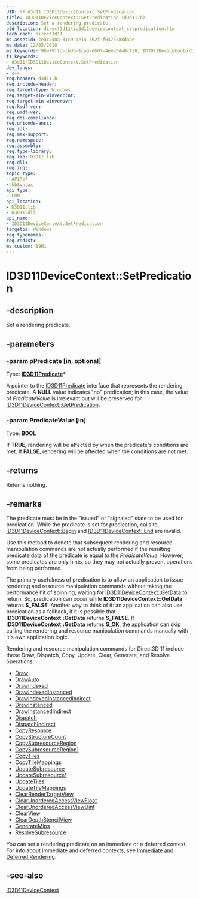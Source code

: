 ```yaml
---
UID: NF:d3d11.ID3D11DeviceContext.SetPredication
title: ID3D11DeviceContext::SetPredication (d3d11.h)
description: Set a rendering predicate.
old-location: direct3d11\id3d11devicecontext_setpredication.htm
tech.root: direct3d11
ms.assetid: ceac248a-31c9-4e14-892f-f047e288daae
ms.date: 12/05/2018
ms.keywords: 98e79ffd-cbd6-1ca3-db07-4eea5d48cf38, ID3D11DeviceContext interface [Direct3D 11],SetPredication method, ID3D11DeviceContext.SetPredication, ID3D11DeviceContext::SetPredication, SetPredication, SetPredication method [Direct3D 11], SetPredication method [Direct3D 11],ID3D11DeviceContext interface, d3d11/ID3D11DeviceContext::SetPredication, direct3d11.id3d11devicecontext_setpredication
f1_keywords:
- d3d11/ID3D11DeviceContext.SetPredication
dev_langs:
- c++
req.header: d3d11.h
req.include-header: 
req.target-type: Windows
req.target-min-winverclnt: 
req.target-min-winversvr: 
req.kmdf-ver: 
req.umdf-ver: 
req.ddi-compliance: 
req.unicode-ansi: 
req.idl: 
req.max-support: 
req.namespace: 
req.assembly: 
req.type-library: 
req.lib: D3D11.lib
req.dll: 
req.irql: 
topic_type:
- APIRef
- kbSyntax
api_type:
- COM
api_location:
- D3D11.lib
- D3D11.dll
api_name:
- ID3D11DeviceContext.SetPredication
targetos: Windows
req.typenames: 
req.redist: 
ms.custom: 19H1
---
```


# ID3D11DeviceContext::SetPredication


## -description


Set a rendering predicate.


## -parameters




### -param pPredicate [in, optional]

Type: <b><a href="https://docs.microsoft.com/windows/desktop/api/d3d11/nn-d3d11-id3d11predicate">ID3D11Predicate</a>*</b>

A pointer to the <a href="https://docs.microsoft.com/windows/desktop/api/d3d11/nn-d3d11-id3d11predicate">ID3D11Predicate</a> interface that represents the rendering predicate. A <b>NULL</b> value indicates "no" predication; in this case, the value of <i>PredicateValue</i> is irrelevant but will be preserved for <a href="https://docs.microsoft.com/windows/desktop/api/d3d11/nf-d3d11-id3d11devicecontext-getpredication">ID3D11DeviceContext::GetPredication</a>.


### -param PredicateValue [in]

Type: <b><a href="https://docs.microsoft.com/windows/desktop/WinProg/windows-data-types">BOOL</a></b>

If <b>TRUE</b>, rendering will be affected by when the predicate's conditions are met. If <b>FALSE</b>, rendering will be affected when the conditions are not met.


## -returns



Returns nothing.




## -remarks



The predicate must be in the "issued" or "signaled" state to be used for predication. While the predicate is set for predication, calls to <a href="https://docs.microsoft.com/windows/desktop/api/d3d11/nf-d3d11-id3d11devicecontext-begin">ID3D11DeviceContext::Begin</a> and <a href="https://docs.microsoft.com/windows/desktop/api/d3d11/nf-d3d11-id3d11devicecontext-end">ID3D11DeviceContext::End</a> are invalid.

Use this method to denote that subsequent rendering and resource manipulation commands are not actually performed if the resulting predicate data of the predicate is equal to the <i>PredicateValue</i>. However, some predicates are only hints, so they may not actually prevent operations from being performed. 

The primary usefulness of predication is to allow an application to issue rendering and resource manipulation commands without taking the performance hit of spinning, waiting for <a href="https://docs.microsoft.com/windows/desktop/api/d3d11/nf-d3d11-id3d11devicecontext-getdata">ID3D11DeviceContext::GetData</a> to return. So, predication can occur while <b>ID3D11DeviceContext::GetData</b> returns <b>S_FALSE</b>. Another way to think of it: an application can also use predication as a fallback, if it is possible that <b>ID3D11DeviceContext::GetData</b> returns <b>S_FALSE</b>. If <b>ID3D11DeviceContext::GetData</b> returns <b>S_OK</b>, the application can skip calling the rendering and resource manipulation commands manually with it's own application logic.

Rendering and resource manipulation commands for Direct3D 11 include these Draw, Dispatch, Copy, Update, Clear, Generate, and Resolve operations.

<ul>
<li>
<a href="https://docs.microsoft.com/windows/desktop/api/d3d11/nf-d3d11-id3d11devicecontext-draw">Draw</a>
</li>
<li>
<a href="https://docs.microsoft.com/windows/desktop/api/d3d11/nf-d3d11-id3d11devicecontext-drawauto">DrawAuto</a>
</li>
<li>
<a href="https://docs.microsoft.com/windows/desktop/api/d3d11/nf-d3d11-id3d11devicecontext-drawindexed">DrawIndexed</a>
</li>
<li>
<a href="https://docs.microsoft.com/windows/desktop/api/d3d11/nf-d3d11-id3d11devicecontext-drawindexedinstanced">DrawIndexedInstanced</a>
</li>
<li>
<a href="https://docs.microsoft.com/windows/desktop/api/d3d11/nf-d3d11-id3d11devicecontext-drawindexedinstancedindirect">DrawIndexedInstancedIndirect</a>
</li>
<li>
<a href="https://docs.microsoft.com/windows/desktop/api/d3d11/nf-d3d11-id3d11devicecontext-drawinstanced">DrawInstanced</a>
</li>
<li>
<a href="https://docs.microsoft.com/windows/desktop/api/d3d11/nf-d3d11-id3d11devicecontext-drawinstancedindirect">DrawInstancedIndirect</a>
</li>
<li>
<a href="https://docs.microsoft.com/windows/desktop/api/d3d11/nf-d3d11-id3d11devicecontext-dispatch">Dispatch</a>
</li>
<li>
<a href="https://docs.microsoft.com/windows/desktop/api/d3d11/nf-d3d11-id3d11devicecontext-dispatchindirect">DispatchIndirect</a>
</li>
<li>
<a href="https://docs.microsoft.com/windows/desktop/api/d3d11/nf-d3d11-id3d11devicecontext-copyresource">CopyResource</a>
</li>
<li>
<a href="https://docs.microsoft.com/windows/desktop/api/d3d11/nf-d3d11-id3d11devicecontext-copystructurecount">CopyStructureCount</a>
</li>
<li>
<a href="https://docs.microsoft.com/windows/desktop/api/d3d11/nf-d3d11-id3d11devicecontext-copysubresourceregion">CopySubresourceRegion</a>
</li>
<li>
<a href="https://docs.microsoft.com/windows/desktop/api/d3d11_1/nf-d3d11_1-id3d11devicecontext1-copysubresourceregion1">CopySubresourceRegion1</a>
</li>
<li>
<a href="https://docs.microsoft.com/windows/desktop/api/d3d11_2/nf-d3d11_2-id3d11devicecontext2-copytiles">CopyTiles</a>
</li>
<li>
<a href="https://docs.microsoft.com/windows/desktop/api/d3d11_2/nf-d3d11_2-id3d11devicecontext2-copytilemappings">CopyTileMappings</a>
</li>
<li>
<a href="https://docs.microsoft.com/windows/desktop/api/d3d11/nf-d3d11-id3d11devicecontext-updatesubresource">UpdateSubresource</a>
</li>
<li>
<a href="https://docs.microsoft.com/windows/desktop/api/d3d11_1/nf-d3d11_1-id3d11devicecontext1-updatesubresource1">UpdateSubresource1</a>
</li>
<li>
<a href="https://docs.microsoft.com/windows/desktop/api/d3d11_2/nf-d3d11_2-id3d11devicecontext2-updatetiles">UpdateTiles</a>
</li>
<li>
<a href="https://docs.microsoft.com/windows/desktop/api/d3d11_2/nf-d3d11_2-id3d11devicecontext2-updatetilemappings">UpdateTileMappings</a>
</li>
<li>
<a href="https://docs.microsoft.com/windows/desktop/api/d3d11/nf-d3d11-id3d11devicecontext-clearrendertargetview">ClearRenderTargetView</a>
</li>
<li>
<a href="https://docs.microsoft.com/windows/desktop/api/d3d11/nf-d3d11-id3d11devicecontext-clearunorderedaccessviewfloat">ClearUnorderedAccessViewFloat</a>
</li>
<li>
<a href="https://docs.microsoft.com/windows/desktop/api/d3d11/nf-d3d11-id3d11devicecontext-clearunorderedaccessviewuint">ClearUnorderedAccessViewUint</a>
</li>
<li>
<a href="https://docs.microsoft.com/windows/desktop/api/d3d11_1/nf-d3d11_1-id3d11devicecontext1-clearview">ClearView</a>
</li>
<li>
<a href="https://docs.microsoft.com/windows/desktop/api/d3d11/nf-d3d11-id3d11devicecontext-cleardepthstencilview">ClearDepthStencilView</a>
</li>
<li>
<a href="https://docs.microsoft.com/windows/desktop/api/d3d11/nf-d3d11-id3d11devicecontext-generatemips">GenerateMips</a>
</li>
<li>
<a href="https://docs.microsoft.com/windows/desktop/api/d3d11/nf-d3d11-id3d11devicecontext-resolvesubresource">ResolveSubresource</a>
</li>
</ul>
You can set a rendering predicate on an immediate or a deferred context. For info about immediate and deferred contexts, see <a href="https://docs.microsoft.com/windows/desktop/direct3d11/overviews-direct3d-11-render-multi-thread-render">Immediate and Deferred Rendering</a>. 




## -see-also




<a href="https://docs.microsoft.com/windows/desktop/api/d3d11/nn-d3d11-id3d11devicecontext">ID3D11DeviceContext</a>
 

 

